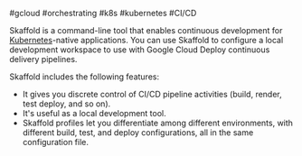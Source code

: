 #gcloud #orchestrating  #k8s #kubernetes  #CI/CD

Skaffold is a command-line tool that enables continuous development for [Kubernetes](/Kubernetes)-native applications. You can use Skaffold to configure a local development workspace to use with Google Cloud Deploy continuous delivery pipelines.

Skaffold includes the following features:

-   It gives you discrete control of CI/CD pipeline activities (build, render, test deploy, and so on).
-   It's useful as a local development tool.
-   Skaffold profiles let you differentiate among different environments, with different build, test, and deploy configurations, all in the same configuration file.